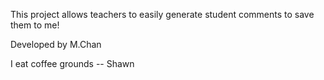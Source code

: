 This project allows teachers to easily generate student comments to save them to me! 

Developed by M.Chan

I eat coffee grounds --
Shawn
